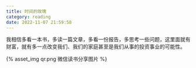 ```yaml
---
title: 时间的玫瑰
category: reading
date: 2022-11-07 21:59:58
---
```


我相信多看一本书，多读一篇文章，多看一份报告，多思考一些问题，这里面就有财富，就有多一点改变我们、我们的家庭甚至是我们从事的投资事业的可能性。

<div class="qrImgWrapper">
{% asset_img qr.png 微信读书分享图片 %}
</div>
